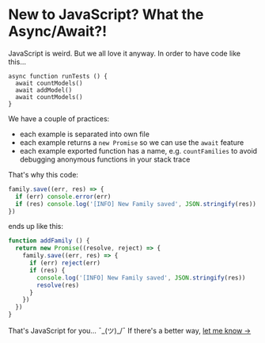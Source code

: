 # New to JavaScript? What the Async/Await?!

JavaScript is weird. But we all love it anyway. In order to have code like this...

```
async function runTests () {
  await countModels()
  await addModel()
  await countModels()
}
```

We have a couple of practices:

- each example is separated into own file
- each example returns a `new Promise` so we can use the `await` feature
- each example exported function has a name, e.g. `countFamilies` to avoid debugging anonymous functions in your stack trace

That's why this code:

```javascript
family.save((err, res) => {
  if (err) console.error(err)
  if (res) console.log('[INFO] New Family saved', JSON.stringify(res))
})
```

ends up like this:

```javascript
function addFamily () {
  return new Promise((resolve, reject) => {
    family.save((err, res) => {
      if (err) reject(err)
      if (res) {
        console.log('[INFO] New Family saved', JSON.stringify(res))
        resolve(res)
      }
    })
  })
}
```

That's JavaScript for you… ¯\_(ツ)_/¯ 
If there's a better way, [let me know &rarr;](https://github.com/julie-ng/cosmosdb-mongoose-example/issues/new)